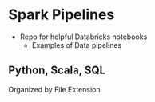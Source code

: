 # Spark Pipelines
- Repo for helpful Databricks notebooks
  - Examples of Data pipelines

## Python, Scala, SQL
Organized by File Extension
